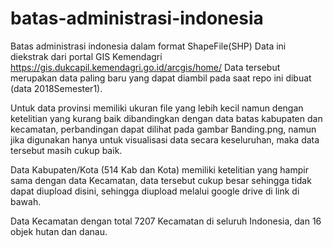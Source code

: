 # batas-administrasi-indonesia
Batas administrasi indonesia dalam format ShapeFile(SHP)
Data ini diekstrak dari portal GIS Kemendagri https://gis.dukcapil.kemendagri.go.id/arcgis/home/
Data tersebut merupakan data paling baru yang dapat diambil pada saat repo ini dibuat (data 2018Semester1).

Untuk data provinsi memiliki ukuran file yang lebih kecil namun dengan ketelitian yang kurang baik dibandingkan dengan data batas kabupaten dan kecamatan, perbandingan dapat dilihat pada gambar Banding.png, namun jika digunakan hanya untuk visualisasi data secara keseluruhan, maka data tersebut masih cukup baik. 

Data Kabupaten/Kota (514 Kab dan Kota) memiliki ketelitian yang hampir sama dengan data Kecamatan, data tersebut cukup besar sehingga tidak dapat diupload disini, sehingga diupload melalui google drive di link di bawah.

Data Kecamatan dengan total 7207 Kecamatan di seluruh Indonesia, dan 16 objek hutan dan danau.
